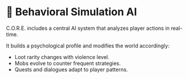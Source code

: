 # 🤖 Behavioral Simulation AI

C.O.R.E. includes a central AI system that analyzes player actions in real-time.

It builds a psychological profile and modifies the world accordingly:
- Loot rarity changes with violence level.
- Mobs evolve to counter frequent strategies.
- Quests and dialogues adapt to player patterns.
